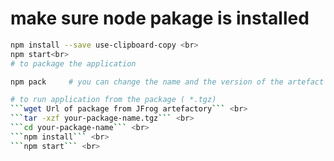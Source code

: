 # make sure node pakage is installed 
```bash
npm install --save use-clipboard-copy <br>
npm start<br>
# to package the application 

npm pack     # you can change the name and the version of the artefact in package.json file

# to run application from the package ( *.tgz)
```wget Url of package from JFrog artefactory``` <br>
```tar -xzf your-package-name.tgz``` <br>
```cd your-package-name``` <br>
```npm install``` <br>
```npm start``` <br>



